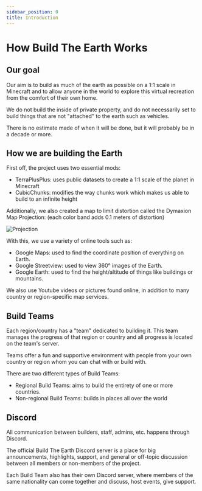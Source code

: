 ```yaml
---
sidebar_position: 0
title: Introduction
---
```

# How Build The Earth Works

## Our goal

Our aim is to build as much of the earth as possible on a 1:1 scale in Minecraft and to allow anyone in the world to explore this virtual recreation from the comfort of their own home.

We do not build the inside of private property, and do not necessarily set to build things that are not "attached" to the earth such as vehicles.

There is no estimate made of when it will be done, but it will probably be in a decade or more.

## How we are building the Earth

First off, the project uses two essential mods:

* TerraPlusPlus: uses public datasets to create a 1:1 scale of the planet in Minecraft
* CubicChunks: modifies the way chunks work which makes us able to build to an infinite height

Additionally, we also created a map to limit distortion called the Dymaxion Map Projection: (each color band adds 0.1 meters of distortion)

![Projection](projection.png)

With this, we use a variety of online tools such as:

* Google Maps: used to find the coordinate position of everything on Earth.
* Google Streetview: used to view 360° images of the Earth.
* Google Earth: used to find the height/altitude of things like buildings or mountains.

We also use Youtube videos or pictures found online, in addition to many country or region-specific map services.

## Build Teams

Each region/country has a "team" dedicated to building it. This team manages the progress of that region or country and all progress is located on the team's server.

Teams offer a fun and supportive environment with people from your own country or region whom you can chat with or build with.

There are two different types of Build Teams:

* Regional Build Teams: aims to build the entirety of one or more countries.
* Non-regional Build Teams: builds in places all over the world

## Discord

All communication between builders, staff, admins, etc. happens through Discord.

The official Build The Earth Discord server is a place for big announcements, highlights, support, and general or off-topic discussion between all members or non-members of the project.

Each Build Team also has their own Discord server, where members of the same nationality can come together and discuss, host events, give support.